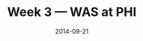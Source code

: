 ---
layout: game
title: Week 3 — WAS at PHI
season: 2014
game_id: 2014_03_WAS_PHI
week: 3
date: 2014-09-21
home_team: PHI
away_team: WAS
final_home: 37
final_away: 34
pbp_url: /assets/data/pbp/2014/2014_03_WAS_PHI.csv.gz
---